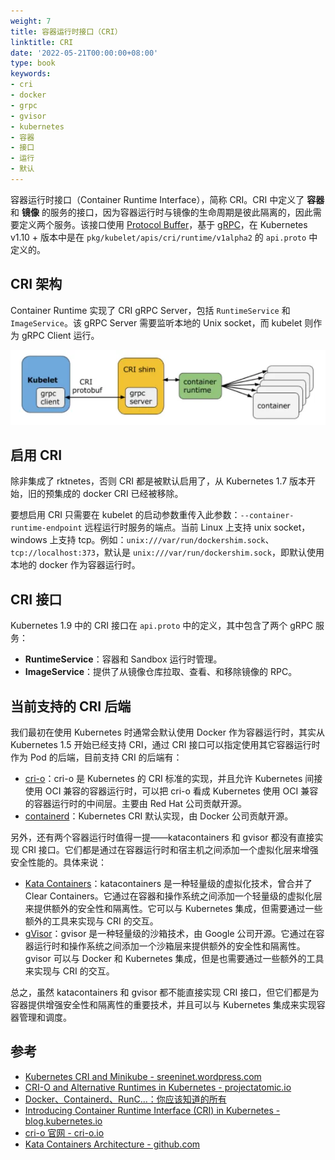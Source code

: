 ```yaml
---
weight: 7
title: 容器运行时接口（CRI）
linktitle: CRI
date: '2022-05-21T00:00:00+08:00'
type: book
keywords:
- cri
- docker
- grpc
- gvisor
- kubernetes
- 容器
- 接口
- 运行
- 默认
---
```

容器运行时接口（Container Runtime Interface），简称 CRI。CRI 中定义了 **容器** 和 **镜像** 的服务的接口，因为容器运行时与镜像的生命周期是彼此隔离的，因此需要定义两个服务。该接口使用 [Protocol Buffer](https://developers.google.com/protocol-buffers/)，基于 [gRPC](https://grpc.io/)，在 Kubernetes v1.10 + 版本中是在 `pkg/kubelet/apis/cri/runtime/v1alpha2` 的 `api.proto` 中定义的。

## CRI 架构

Container Runtime 实现了 CRI gRPC Server，包括 `RuntimeService` 和 `ImageService`。该 gRPC Server 需要监听本地的 Unix socket，而 kubelet 则作为 gRPC Client 运行。

![CRI 架构 - 图片来自 kubernetes blog](cri-architecture.webp)

## 启用 CRI

除非集成了 rktnetes，否则 CRI 都是被默认启用了，从 Kubernetes 1.7 版本开始，旧的预集成的 docker CRI 已经被移除。

要想启用 CRI 只需要在 kubelet 的启动参数重传入此参数：`--container-runtime-endpoint` 远程运行时服务的端点。当前 Linux 上支持 unix socket，windows 上支持 tcp。例如：`unix:///var/run/dockershim.sock`、 `tcp://localhost:373`，默认是 `unix:///var/run/dockershim.sock`，即默认使用本地的 docker 作为容器运行时。

## CRI 接口

Kubernetes 1.9 中的 CRI 接口在 `api.proto` 中的定义，其中包含了两个 gRPC 服务：

- **RuntimeService**：容器和 Sandbox 运行时管理。
- **ImageService**：提供了从镜像仓库拉取、查看、和移除镜像的 RPC。

## 当前支持的 CRI 后端

我们最初在使用 Kubernetes 时通常会默认使用 Docker 作为容器运行时，其实从 Kubernetes 1.5 开始已经支持 CRI，通过 CRI 接口可以指定使用其它容器运行时作为 Pod 的后端，目前支持 CRI 的后端有：

- [cri-o](https://github.com/kubernetes-incubator/cri-o)：cri-o 是 Kubernetes 的 CRI 标准的实现，并且允许 Kubernetes 间接使用 OCI 兼容的容器运行时，可以把 cri-o 看成 Kubernetes 使用 OCI 兼容的容器运行时的中间层。主要由 Red Hat 公司贡献开源。
- [containerd](https://github.com/containerd/containerd)：Kubernetes CRI 默认实现，由 Docker 公司贡献开源。

另外，还有两个容器运行时值得一提——katacontainers 和 gvisor 都没有直接实现 CRI 接口。它们都是通过在容器运行时和宿主机之间添加一个虚拟化层来增强安全性能的。具体来说：

- [Kata Containers](https://katacontainers.io/)：katacontainers 是一种轻量级的虚拟化技术，曾合并了 Clear Containers。它通过在容器和操作系统之间添加一个轻量级的虚拟化层来提供额外的安全性和隔离性。它可以与 Kubernetes 集成，但需要通过一些额外的工具来实现与 CRI 的交互。
- [gVisor](https://github.com/google/gvisor)：gvisor 是一种轻量级的沙箱技术，由 Google 公司开源。它通过在容器运行时和操作系统之间添加一个沙箱层来提供额外的安全性和隔离性。gvisor 可以与 Docker 和 Kubernetes 集成，但是也需要通过一些额外的工具来实现与 CRI 的交互。

总之，虽然 katacontainers 和 gvisor 都不能直接实现 CRI 接口，但它们都是为容器提供增强安全性和隔离性的重要技术，并且可以与 Kubernetes 集成来实现容器管理和调度。


## 参考

- [Kubernetes CRI and Minikube - sreeninet.wordpress.com](https://sreeninet.wordpress.com/2017/02/11/kubernetes-cri-and-minikube/)
- [CRI-O and Alternative Runtimes in Kubernetes - projectatomic.io](https://projectatomic.io/blog/2017/02/crio-runtimes/)
- [Docker、Containerd、RunC...：你应该知道的所有](https://www.infoq.cn/article/2017/02/Docker-Containerd-RunC/)
- [Introducing Container Runtime Interface (CRI) in Kubernetes - blog.kubernetes.io](https://kubernetes.io/blog/2016/12/container-runtime-interface-cri-in-kubernetes/)
- [cri-o 官网 - cri-o.io](https://cri-o.io/)
- [Kata Containers Architecture - github.com](https://github.com/kata-containers/documentation/blob/master/design/architecture.md#kubernetes-support)
